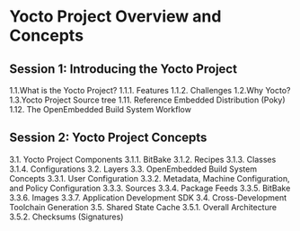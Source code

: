 # Yocto Project Overview and Concepts

## Session 1: Introducing the Yocto Project

1.1.What is the Yocto Project?
1.1.1. Features
1.1.2. Challenges
1.2.Why Yocto?
1.3.Yocto Project Source tree
1.11. Reference Embedded Distribution (Poky)
1.12. The OpenEmbedded Build System Workflow

## Session 2: Yocto Project Concepts

3.1. Yocto Project Components
3.1.1. BitBake
3.1.2. Recipes
3.1.3. Classes
3.1.4. Configurations
3.2. Layers
3.3. OpenEmbedded Build System Concepts
3.3.1. User Configuration
3.3.2. Metadata, Machine Configuration, and Policy Configuration
3.3.3. Sources
3.3.4. Package Feeds
3.3.5. BitBake
3.3.6. Images
3.3.7. Application Development SDK
3.4. Cross-Development Toolchain Generation
3.5. Shared State Cache
3.5.1. Overall Architecture
3.5.2. Checksums (Signatures)